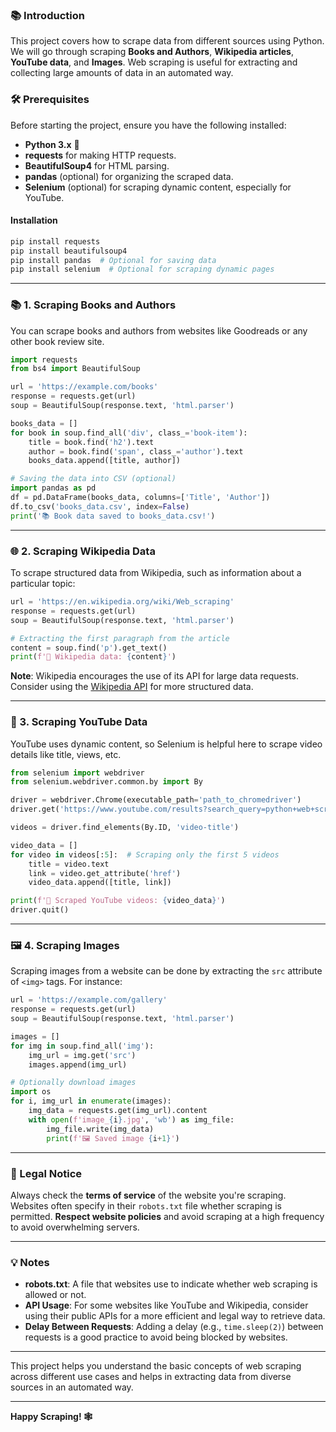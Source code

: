 ### 📚 Introduction

This project covers how to scrape data from different sources using Python. We will go through scraping **Books and Authors**, **Wikipedia articles**, **YouTube data**, and **Images**. Web scraping is useful for extracting and collecting large amounts of data in an automated way.

### 🛠 Prerequisites

Before starting the project, ensure you have the following installed:

- **Python 3.x** 🐍
- **requests** for making HTTP requests.
- **BeautifulSoup4** for HTML parsing.
- **pandas** (optional) for organizing the scraped data.
- **Selenium** (optional) for scraping dynamic content, especially for YouTube.

#### Installation

```bash
pip install requests
pip install beautifulsoup4
pip install pandas  # Optional for saving data
pip install selenium  # Optional for scraping dynamic pages
```

---

### 📚 1. Scraping Books and Authors

You can scrape books and authors from websites like Goodreads or any other book review site.

```python
import requests
from bs4 import BeautifulSoup

url = 'https://example.com/books'
response = requests.get(url)
soup = BeautifulSoup(response.text, 'html.parser')

books_data = []
for book in soup.find_all('div', class_='book-item'):
    title = book.find('h2').text
    author = book.find('span', class_='author').text
    books_data.append([title, author])

# Saving the data into CSV (optional)
import pandas as pd
df = pd.DataFrame(books_data, columns=['Title', 'Author'])
df.to_csv('books_data.csv', index=False)
print('📚 Book data saved to books_data.csv!')
```

---

### 🌐 2. Scraping Wikipedia Data

To scrape structured data from Wikipedia, such as information about a particular topic:

```python
url = 'https://en.wikipedia.org/wiki/Web_scraping'
response = requests.get(url)
soup = BeautifulSoup(response.text, 'html.parser')

# Extracting the first paragraph from the article
content = soup.find('p').get_text()
print(f'📰 Wikipedia data: {content}')
```

**Note**: Wikipedia encourages the use of its API for large data requests. Consider using the [Wikipedia API](https://www.mediawiki.org/wiki/API:Main_page) for more structured data.

---

### 🎥 3. Scraping YouTube Data

YouTube uses dynamic content, so Selenium is helpful here to scrape video details like title, views, etc.

```python
from selenium import webdriver
from selenium.webdriver.common.by import By

driver = webdriver.Chrome(executable_path='path_to_chromedriver')
driver.get('https://www.youtube.com/results?search_query=python+web+scraping')

videos = driver.find_elements(By.ID, 'video-title')

video_data = []
for video in videos[:5]:  # Scraping only the first 5 videos
    title = video.text
    link = video.get_attribute('href')
    video_data.append([title, link])

print(f'🎥 Scraped YouTube videos: {video_data}')
driver.quit()
```

---

### 🖼 4. Scraping Images

Scraping images from a website can be done by extracting the `src` attribute of `<img>` tags. For instance:

```python
url = 'https://example.com/gallery'
response = requests.get(url)
soup = BeautifulSoup(response.text, 'html.parser')

images = []
for img in soup.find_all('img'):
    img_url = img.get('src')
    images.append(img_url)

# Optionally download images
import os
for i, img_url in enumerate(images):
    img_data = requests.get(img_url).content
    with open(f'image_{i}.jpg', 'wb') as img_file:
        img_file.write(img_data)
        print(f'🖼 Saved image {i+1}')
```

---

### 🚨 Legal Notice

Always check the **terms of service** of the website you're scraping. Websites often specify in their `robots.txt` file whether scraping is permitted. **Respect website policies** and avoid scraping at a high frequency to avoid overwhelming servers.

---

### 💡 Notes

- **robots.txt**: A file that websites use to indicate whether web scraping is allowed or not.
- **API Usage**: For some websites like YouTube and Wikipedia, consider using their public APIs for a more efficient and legal way to retrieve data.
- **Delay Between Requests**: Adding a delay (e.g., `time.sleep(2)`) between requests is a good practice to avoid being blocked by websites.

---

This project helps you understand the basic concepts of web scraping across different use cases and helps in extracting data from diverse sources in an automated way.

---

**Happy Scraping! 🕸**

